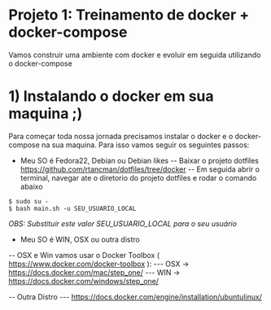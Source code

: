 # Projeto 1: Treinamento de docker + docker-compose
Vamos construir uma ambiente com docker e evoluir em seguida utilizando o docker-compose

# 1) Instalando o docker em sua maquina ;)
Para começar toda nossa jornada precisamos instalar o docker e o docker-compose na sua maquina. Para isso vamos seguir os seguintes passos:

- Meu SO é Fedora22, Debian ou Debian likes
-- Baixar o projeto dotfiles https://github.com/rtancman/dotfiles/tree/docker
-- Em seguida abrir o terminal, navegar ate o diretorio do projeto dotfiles e rodar o comando abaixo
```Shell Script
$ sudo su -
$ bash main.sh -u SEU_USUARIO_LOCAL

```
*OBS: Substituir este valor SEU_USUARIO_LOCAL para o seu usuário*

- Meu SO é WIN, OSX ou outra distro

-- OSX e Win vamos usar o Docker Toolbox ( https://www.docker.com/docker-toolbox ):
--- OSX -> https://docs.docker.com/mac/step_one/
--- WIN -> https://docs.docker.com/windows/step_one/

-- Outra Distro
--- https://docs.docker.com/engine/installation/ubuntulinux/
